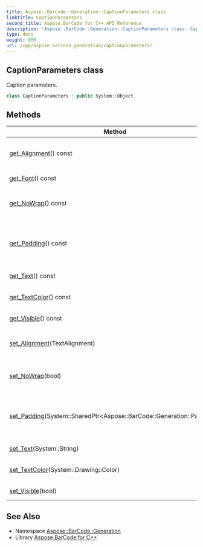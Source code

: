 ```yaml
---
title: Aspose::BarCode::Generation::CaptionParameters class
linktitle: CaptionParameters
second_title: Aspose.BarCode for C++ API Reference
description: 'Aspose::BarCode::Generation::CaptionParameters class. Caption parameters in C++.'
type: docs
weight: 900
url: /cpp/aspose.barcode.generation/captionparameters/
---
```

## CaptionParameters class


Caption parameters.

```cpp
class CaptionParameters : public System::Object
```

## Methods

| Method | Description |
| --- | --- |
| [get_Alignment](./get_alignment/)() const | Caption test horizontal alignment. Default value: StringAlignment.Center. |
| [get_Font](./get_font/)() const | Caption font. Default value: Arial 8pt regular. |
| [get_NoWrap](./get_nowrap/)() const | Specify word wraps (line breaks) within text. Default value: false. |
| [get_Padding](./get_padding/)() const | Captions paddings. Default value for CaptionAbove: 5pt 5pt 0 5pt. Default value for CaptionBelow: 0 5pt 5pt 5pt. |
| [get_Text](./get_text/)() const | Caption text. Default value: empty string. |
| [get_TextColor](./get_textcolor/)() const | Caption text color. Default value: Color.Black. |
| [get_Visible](./get_visible/)() const | Caption text visibility. Default value: false. |
| [set_Alignment](./set_alignment/)(TextAlignment) | Caption test horizontal alignment. Default value: StringAlignment.Center. |
| [set_NoWrap](./set_nowrap/)(bool) | Specify word wraps (line breaks) within text. Default value: false. |
| [set_Padding](./set_padding/)(System::SharedPtr\<Aspose::BarCode::Generation::Padding\>) | Captions paddings. Default value for CaptionAbove: 5pt 5pt 0 5pt. Default value for CaptionBelow: 0 5pt 5pt 5pt. |
| [set_Text](./set_text/)(System::String) | Caption text. Default value: empty string. |
| [set_TextColor](./set_textcolor/)(System::Drawing::Color) | Caption text color. Default value: Color.Black. |
| [set_Visible](./set_visible/)(bool) | Caption text visibility. Default value: false. |
## See Also

* Namespace [Aspose::BarCode::Generation](../)
* Library [Aspose.BarCode for C++](../../)
